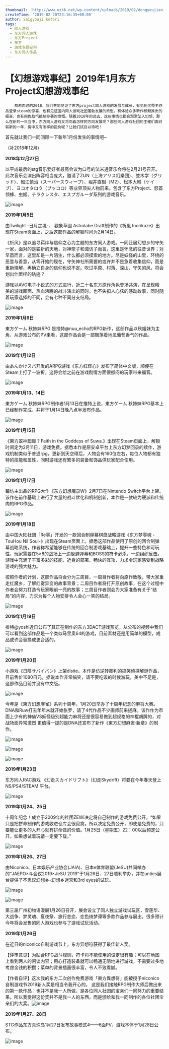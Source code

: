 ```yaml
---
thumbnail: 'http://www.uzkk.net/wp-content/uploads/2019/02/dongyoujian-825x510.png'
createTime: '2019-02-20T23:16:35+00:00'
author: Saigyouji kotori
tags:
  - 同人游戏
  - 东方同人游戏
  - 东方Project
  - 东方
  - 游戏专题安利
  - 东方同人作品
---
```


# 【幻想游戏事纪】2019年1月东方Project幻想游戏事纪

		匆匆而过的2018，我们共同见证了东方project同人游戏的发展与成长，有见到优秀老作品登录steam的惊喜，也有见证国内同人游戏社团蓬勃发展的欣慰，有体验众多新作频频推出的振奋，也有同仇敌忾抵制抄袭的愤慨。随着2018年的远去，这些事情也都会渐渐坠入幻想，那么在新的一年当中，东方同人游戏又将向着怎样的方向发展呢？那些同人游戏社团的主催们面对崭新的一年，胸中又有怎样的抱负呢？让我们拭目以待吧！

首先就让我们一同回顾一下新年1月份发生的事情吧~

（补2018年12月）

**2018年12月27日**

以平成最后的stg音乐爱好者最高会议为口号的法米通音乐会将在2月21号召开。此次音乐会演出阵容相当庞大，邀请了ZUN（上海アリス幻樂団）、並木学（グリッド）、細江慎治（スーパースウィープ）、堀井直樹（M2）、松本大輔（ケイブ）、ヨコオタロウ（ブッコロ）等业界顶尖人物前来。包含了东方Project、怒首领蜂、虫姬、テラクレスタ、エスプガルーダ系列的游戏音乐。

![image](https://i0.hdslb.com/bfs/article/0bf80e2233e6922a1ff0c484f4f0fa20189b53b1.png@786w_480h.webp)

**2019年1月5日**

由Twilight -日月之境-、 觀象草圖 Astrolabe Draft制作的《祈風 Inorikaze》出现在Steam页面上，之后这部作品的解锁时间为2月14日。

《祈风》是以追寻羁绊与信仰之心为主题的东方同人游戏。一同迁居幻想乡的守矢一家，面对的是崭新的天地，对神奈子和诹访子而言，这里是怀念的往昔世界；对早苗而言，这里却是一片陌生，什么都必须摸索的地方。尽是妖怪的山里，环绕的恶意与善意，从零开始的现在，守矢神社所需要的或许并不是急着收集信仰，而是重新理解、再确立自身的信仰也说不定。吹过平原、村落、深山、守矢的风，将会划出什麽样的轨迹？

游戏以AVG电子小说式的方式进行，近二十名东方原作角色登场共演，在呈现精美的游戏画面、热血沸腾的战斗演出的同时，也不失扣人心弦的感动故事，同时随着玩家选择的不同，会有七种不同分支结局。

![image](https://i0.hdslb.com/bfs/article/2d35ecff2e6714ae797c439cc9a63d4b8350ed99.png@1320w_1852h.webp)

**2019年1月6日**

東方ゲーム 秋姉妹RPG 是推特@nuu_echo的RPG新作，这部作品以秋姐妹为主角，从游戏公布的PV来看，这部作品会是一部飘荡着地瓜葡萄香气的作品。

![image](https://i0.hdslb.com/bfs/article/61c14879e0ac4fa03ea3ce068e3c6fbf9e9ed5a5.png@1320w_920h.webp)

**2019年1月12日**

由あんかけスパ开发的ARPG游戏《东方红辉心》发布了简体中文版，顺便在Steam上打了一波折，这将会给之前在游戏剧情方面很郁闷的玩家带来福音。

![image](https://i0.hdslb.com/bfs/article/dc5577a79f0737dc6b35ddfc78621dbd3918a3c2.png@1036w_582h.webp)

**2019年1月13、14日**

東方ゲーム 秋姉妹RPG制作者1月13日在推特上说，東方ゲーム 秋姉妹RPG基本上已经制作完成，并将于1月14日晚八点半发布作品。

![image](https://i0.hdslb.com/bfs/article/4445182ecc99347e221486756149c1f328dee8f3.png@1076w_1116h.webp)

**2019年1月15日**

《東方翠神廻廊 ? Faith in the Goddess of Suwa.》出现在Steam页面上，解锁时间定为2月11日，游戏免费。据悉本作是原安卓平台上东方幻梦回录的续作，游戏机制类似于普通rpg，更新到天空璋后，人物会有160位左右，每位人物都有独特的技能和属性，同时游戏还有繁多的装备和饰品供玩家配合使用。

![image](https://i0.hdslb.com/bfs/article/aab5af353e1038f4ed21f1ab01706a86a2da4d18.png@1320w_794h.webp)

**2019年1月17日**

莓坊主出品的RPG大作《东方幻想魔录W》2月7日在Nintendo Switch平台上架。该作在前作基础上进行了大量的战斗优化和机制创新，本作是一款较为硬派和传统向的RPG作品。

![image](https://i0.hdslb.com/bfs/article/c250458619d7e7987d9a81354aca61c122e5396f.png@1320w_1320h.webp)

**2019年1月18日**

由中国大陆社团「Re零」开发的一款回合制弹幕棋盘战略游戏《东方梦零魂 -TouHou Nil Soul-》出现在Steam页面上。据悉这部作品使用了原创的回合制弹幕战略系统，作者称希望能够在传统的回合制游戏基础上，提升一些特色和可玩性，玩家需要在5×8的战场上一边躲避弹幕和BOSS的符卡必杀，一边组织反击。游戏中充满了丰富多彩的技能，近身的部署、畅快的互攻，力求令玩家感受到战略游戏的强大魅力。

按照作者的计划，这部作品将会分为三周目，一周目作者将向原作致敬，带大家重走红魔乡，了解红雾异变的故事背景；二周目作者将打开原创故事，在这个过程中作者会努力打造令玩家眼前一亮的故事；三周目作者则会为大家准备有关于“结局”的内容，力求为每个人物安排令人会心一笑的结局。

![image](https://i0.hdslb.com/bfs/article/d6d9e0169adc3f7b27d985d1f107699d99131f27.png@1320w_740h.webp)

**2019年1月19日**

推特@yoshi近日公布了其正在制作的东方3DACT游戏预览，从公布的视频中我们可以看到这部作品是一个类似马里奥64的游戏，目前素材还是用简单的模型，成品或许会替换成更合适的。

![image](https://i0.hdslb.com/bfs/article/2306943b2316f4ea61778ceb094a3f3ce1f90413.png@1320w_638h.webp)

**2019年1月20日**

小游戏《日陰サバイバン》上架dlsite。本作是仿逆转裁判的搞笑侦探解谜作品，目前售价1080日元，据说本作非常搞笑，请不要吃饭的时候游玩，美中不足是，这部作品目前并没有中文版。

![image](https://i0.hdslb.com/bfs/article/980ecd7174cddd6b12bde8cc30762307951487ad.png@1320w_568h.webp)

今年是《東方幻想麻雀》系列十周年，1月20日举办了十周年纪念的麻将大赛。DNA和Ruw打去年年末就开始张罗，请了4代作品不少画师前来搓麻。该作作为市面上少有的神仙VS妖怪级别超能力麻将还是很容易做到超规格的神棍胡牌的，对战场面异常激烈 更值得一提的是DNA还宣布了新作《東方幻想麻雀·新章》的制作。

![image](https://i0.hdslb.com/bfs/article/3e999b4119d372378140c67be2781b1508dfb337.png@1320w_990h.webp)

![image](https://i0.hdslb.com/bfs/article/84cb32494446993bdcad1e6985df7f6420285e7a.png@1320w_1760h.webp)

![image](https://i0.hdslb.com/bfs/article/febed6d0e6e5bf3408bff336b79bf4074be19df0.png@1320w_742h.webp)

**2019年1月23日**

东方同人RAC游戏 《幻走スカイドリフト》（幻走Skydrift）将要在今年春天登上NS/PS4/STEAM 平台。

![image](https://i0.hdslb.com/bfs/article/a45d9777901783502af6d6c99413493dd78f31d4.jpg@1320w_742h.webp)

**2019年1月24、25日**

十周年纪念！成立于2009年的社团ZEWi决定将自己制作的游戏免费公开，“如果只是把拼命制作的游戏收进仓库会很寂寞，所以决定免费公开，即使是免费的，只要能让更多的人开心就有拼命做的价值。1月25日（星期五）22：00以后预定公开。如果想试着玩请一定要下载。”

![image](https://i0.hdslb.com/bfs/article/113d79c8aa52e64920d0b83e5927610e8739bd2a.png@1036w_2072h.webp)

**2019年1月26、27日**

由Niconico、日本娱乐产业协会(JAIA)、日本e体育联盟(JeSU)共同举办的“JAEPO×斗会议2019×JeSU 2019”于1月26日、27日顺利举办，并在unties展台提供了不思议幻想乡-幻想乡迷宫和3rd eyes的试玩。

![image](https://i0.hdslb.com/bfs/article/5f3fa29d527cfbc028e3ce7cec347662a21045d3.png@1036w_1382h.webp)

![image](https://i0.hdslb.com/bfs/article/9deb127316bdce10038092c5038d1ddf65d51e60.png@1036w_936h.webp)

第三届广州初物语漫展1月26日召开，展会设立了同人独立游戏试玩区，雪莲华、大战争、梦灵魂、夏夜祭、旅行恋恋、恋色绮梦谭等多款作品参与展出，很多预计今年将会发售的同人游戏也参与了游戏试玩活动。

**2019年1月26日**

在近日的niconico自制游戏节上，东方异想符获得了最佳新人奖。

【评审意见】为贴合RPG战斗规则，符卡将不能使用的设定很有趣；可以在地图上看到两人的闲谈内容；用心打造装备就可以畅通无阻地进行游戏，不需要过多地考虑金钱的积攒；菜单的背景插画很丰富，令人不致看腻。

【作者自评】这次我的东方二次创作免费游戏「東方異想符」能被授予niconico自制游戏节2019新人奖是相当令我开心的。 这是我们接触RPG制作大师后做出来的第一款作品：也并不是我一人所做，是各位同人社团的宝亲们一同努力的重要结果。所以我觉得这份奖并不是我一人的东西，而是颁给和我一同制作的各位社团宝亲们的大奖。![image](https://i0.hdslb.com/bfs/article/dc5ada6ef8c831090c75f57ed91f4a4789a169cf.png@794w_1838h.webp)

**2019年1月27、28日**

STG作品东方真珠岛1月27日发布故事模式4——6面PV，游戏本体于1月28日公布。

![image](https://i0.hdslb.com/bfs/article/930aaeb2c6c05b58aedad348c46258dac366e4e3.jpg@448w_448h.webp)
